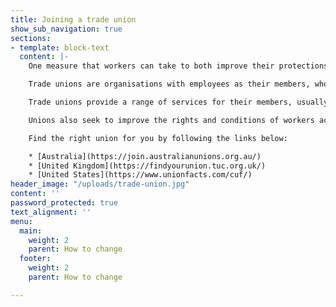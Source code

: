 ```yaml
---
title: Joining a trade union
show_sub_navigation: true
sections:
- template: block-text
  content: |-
    One measure that workers can take to both improve their protections in the workplace and stand in solidarity with other workers is to join a trade union.

    Trade unions are organisations with employees as their members, who join together to maintain and improve their conditions of employment.

    Trade unions provide a range of services for their members, usually in exchange for a monthly fee. During campaigns and negotiations, unions often provide legal advice, funding and other forms of support. More broadly, unions also provide various forms of training and professional development throughout a person’s career.

    Unions also seek to improve the rights and conditions of workers across the board. They undertake public policy engagement on a number of important topics, and negotiate with industry bodies to raise standards.

    Find the right union for you by following the links below:

    * [Australia](https://join.australianunions.org.au/)
    * [United Kingdom](https://findyourunion.tuc.org.uk/)
    * [United States](https://www.unionfacts.com/cuf/)
header_image: "/uploads/trade-union.jpg"
content: ''
password_protected: true
text_alignment: ''
menu:
  main:
    weight: 2
    parent: How to change
  footer:
    weight: 2
    parent: How to change

---
```

